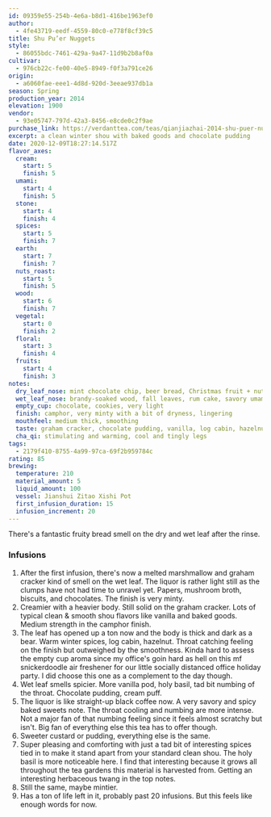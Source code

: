 ```yaml
---
id: 09359e55-254b-4e6a-b8d1-416be1963ef0
author:
  - 4fe43719-eedf-4559-80c0-e778f8cf39c5
title: Shu Pu’er Nuggets
style:
  - 86055bdc-7461-429a-9a47-11d9b2b8af0a
cultivar:
  - 976cb22c-fe00-40e5-8949-f0f3a791ce26
origin:
  - a6060fae-eee1-4d8d-920d-3eeae937db1a
season: Spring
production_year: 2014
elevation: 1900
vendor:
  - 93e05747-797d-42a3-8456-e8cde0c2f9ae
purchase_link: https://verdanttea.com/teas/qianjiazhai-2014-shu-puer-nuggets-lao-cha-tou/
excerpt: a clean winter shou with baked goods and chocolate pudding
date: 2020-12-09T18:27:14.517Z
flavor_axes:
  cream:
    start: 5
    finish: 5
  umami:
    start: 4
    finish: 5
  stone:
    start: 4
    finish: 4
  spices:
    start: 5
    finish: 7
  earth:
    start: 7
    finish: 7
  nuts_roast:
    start: 5
    finish: 5
  wood:
    start: 6
    finish: 7
  vegetal:
    start: 0
    finish: 2
  floral:
    start: 3
    finish: 4
  fruits:
    start: 4
    finish: 3
notes:
  dry_leaf_nose: mint chocolate chip, beer bread, Christmas fruit + nut bread
  wet_leaf_nose: brandy-soaked wood, fall leaves, rum cake, savory umami
  empty_cup: chocolate, cookies, very light
  finish: camphor, very minty with a bit of dryness, lingering
  mouthfeel: medium thick, smoothing
  taste: graham cracker, chocolate pudding, vanilla, log cabin, hazelnut, holy basil
  cha_qi: stimulating and warming, cool and tingly legs
tags:
  - 2179f410-8755-4a99-97ca-69f2b959784c
rating: 85
brewing:
  temperature: 210
  material_amount: 5
  liquid_amount: 100
  vessel: Jianshui Zitao Xishi Pot
  first_infusion_duration: 15
  infusion_increment: 20
---
```


There's a fantastic fruity bread smell on the dry and wet leaf after the rinse.

### Infusions

1. After the first infusion, there's now a melted marshmallow and graham cracker kind of smell on the wet leaf. The liquor is rather light still as the clumps have not had time to unravel yet. Papers, mushroom broth, biscuits, and chocolates. The finish is very minty.
2. Creamier with a heavier body. Still solid on the graham cracker. Lots of typical clean & smooth shou flavors like vanilla and baked goods. Medium strength in the camphor finish.
3. The leaf has opened up a ton now and the body is thick and dark as a bear. Warm winter spices, log cabin, hazelnut. Throat catching feeling on the finish but outweighed by the smoothness. Kinda hard to assess the empty cup aroma since my office's goin hard as hell on this mf snickerdoodle air freshener for our little socially distanced office holiday party. I did choose this one as a complement to the day though.
4. Wet leaf smells spicier. More vanilla pod, holy basil, tad bit numbing of the throat. Chocolate pudding, cream puff.
5. The liquor is like straight-up black coffee now. A very savory and spicy baked sweets note. The throat cooling and numbing are more intense. Not a major fan of that numbing feeling since it feels almost scratchy but isn't. Big fan of everything else this tea has to offer though.
6. Sweeter custard or pudding, everything else is the same.
7. Super pleasing and comforting with just a tad bit of interesting spices tied in to make it stand apart from your standard clean shou. The holy basil is more noticeable here. I find that interesting because it grows all throughout the tea gardens this material is harvested from. Getting an interesting herbaceous twang in the top notes.
8. Still the same, maybe mintier.
9. Has a ton of life left in it, probably past 20 infusions. But this feels like enough words for now.
